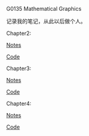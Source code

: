 G0135 Mathematical Graphics

记录我的笔记，从此以后做个人。

Chapter2:

[Notes](Notes/chapter2.md)

[Code](Code/Chapter2)

Chapter3:

[Notes](Notes/chapter3.md)

[Code](Code/Chapter3)

Chapter4:

[Notes](Notes/chapter4.md)

[Code](Code/Chapter4/)